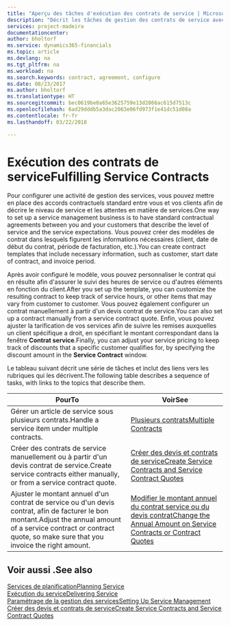 ```yaml
---
title: "Aperçu des tâches d'exécution des contrats de service | Microsoft Docs"
description: "Décrit les tâches de gestion des contrats de service avec les clients."
services: project-madeira
documentationcenter: 
author: bholtorf
ms.service: dynamics365-financials
ms.topic: article
ms.devlang: na
ms.tgt_pltfrm: na
ms.workload: na
ms.search.keywords: contract, agreement, configure
ms.date: 08/23/2017
ms.author: bholtorf
ms.translationtype: HT
ms.sourcegitcommit: bec0619be0a65e3625759e13d2866ac615d7513c
ms.openlocfilehash: 6ad29dddb5a3dac2063e06fd973f1e41dc51d08a
ms.contentlocale: fr-fr
ms.lasthandoff: 03/22/2018

---
```

# <a name="fulfilling-service-contracts"></a><span data-ttu-id="14f32-103">Exécution des contrats de service</span><span class="sxs-lookup"><span data-stu-id="14f32-103">Fulfilling Service Contracts</span></span> 
<span data-ttu-id="14f32-104">Pour configurer une activité de gestion des services, vous pouvez mettre en place des accords contractuels standard entre vous et vos clients afin de décrire le niveau de service et les attentes en matière de services.</span><span class="sxs-lookup"><span data-stu-id="14f32-104">One way to set up a service management business is to have standard contractual agreements between you and your customers that describe the level of service and the service expectations.</span></span> <span data-ttu-id="14f32-105">Vous pouvez créer des modèles de contrat dans lesquels figurent les informations nécessaires (client, date de début du contrat, période de facturation, etc.).</span><span class="sxs-lookup"><span data-stu-id="14f32-105">You can create contract templates that include necessary information, such as customer, start date of contract, and invoice period.</span></span>  
  
<span data-ttu-id="14f32-106">Après avoir configuré le modèle, vous pouvez personnaliser le contrat qui en résulte afin d'assurer le suivi des heures de service ou d'autres éléments en fonction du client.</span><span class="sxs-lookup"><span data-stu-id="14f32-106">After you set up the template, you can customize the resulting contract to keep track of service hours, or other items that may vary from customer to customer.</span></span> <span data-ttu-id="14f32-107">Vous pouvez également configurer un contrat manuellement à partir d'un devis contrat de service.</span><span class="sxs-lookup"><span data-stu-id="14f32-107">You can also set up a contract manually from a service contract quote.</span></span> <span data-ttu-id="14f32-108">Enfin, vous pouvez ajuster la tarification de vos services afin de suivre les remises auxquelles un client spécifique a droit, en spécifiant le montant correspondant dans la fenêtre **Contrat service**.</span><span class="sxs-lookup"><span data-stu-id="14f32-108">Finally, you can adjust your service pricing to keep track of discounts that a specific customer qualifies for, by specifying the discount amount in the **Service Contract** window.</span></span>  

<span data-ttu-id="14f32-109">Le tableau suivant décrit une série de tâches et inclut des liens vers les rubriques qui les décrivent.</span><span class="sxs-lookup"><span data-stu-id="14f32-109">The following table describes a sequence of tasks, with links to the topics that describe them.</span></span>   
  
|<span data-ttu-id="14f32-110">**Pour**</span><span class="sxs-lookup"><span data-stu-id="14f32-110">**To**</span></span>|<span data-ttu-id="14f32-111">**Voir**</span><span class="sxs-lookup"><span data-stu-id="14f32-111">**See**</span></span>|  
|------------|-------------|  
|<span data-ttu-id="14f32-112">Gérer un article de service sous plusieurs contrats.</span><span class="sxs-lookup"><span data-stu-id="14f32-112">Handle a service item under multiple contracts.</span></span> | [<span data-ttu-id="14f32-113">Plusieurs contrats</span><span class="sxs-lookup"><span data-stu-id="14f32-113">Multiple Contracts</span></span>](service-multiple-contracts.md)|  
|<span data-ttu-id="14f32-114">Créer des contrats de service manuellement ou à partir d'un devis contrat de service.</span><span class="sxs-lookup"><span data-stu-id="14f32-114">Create service contracts either manually, or from a service contract quote.</span></span>| [<span data-ttu-id="14f32-115">Créer des devis et contrats de service</span><span class="sxs-lookup"><span data-stu-id="14f32-115">Create Service Contracts and Service Contract Quotes</span></span>](service-how-to-create-service-contracts-and-service-contract-quotes.md)|
|<span data-ttu-id="14f32-116">Ajuster le montant annuel d'un contrat de service ou d'un devis contrat, afin de facturer le bon montant.</span><span class="sxs-lookup"><span data-stu-id="14f32-116">Adjust the annual amount of a service contract or contract quote, so make sure that you invoice the right amount.</span></span>|[<span data-ttu-id="14f32-117">Modifier le montant annuel du contrat service ou du devis contrat</span><span class="sxs-lookup"><span data-stu-id="14f32-117">Change the Annual Amount on Service Contracts or Contract Quotes</span></span>](service-how-to-change-the-annual-amount-on-service-contracts-or-contract-quotes.md)|

## <a name="see-also"></a><span data-ttu-id="14f32-118">Voir aussi .</span><span class="sxs-lookup"><span data-stu-id="14f32-118">See also</span></span>
[<span data-ttu-id="14f32-119">Services de planification</span><span class="sxs-lookup"><span data-stu-id="14f32-119">Planning Service</span></span>](service-plan-service.md)  
[<span data-ttu-id="14f32-120">Exécution du service</span><span class="sxs-lookup"><span data-stu-id="14f32-120">Delivering Service</span></span>](service-deliver-service.md)  
[<span data-ttu-id="14f32-121">Paramétrage de la gestion des services</span><span class="sxs-lookup"><span data-stu-id="14f32-121">Setting Up Service Management</span></span>](service-setup-service.md)  
[<span data-ttu-id="14f32-122">Créer des devis et contrats de service</span><span class="sxs-lookup"><span data-stu-id="14f32-122">Create Service Contracts and Service Contract Quotes</span></span>](service-how-to-create-service-contracts-and-service-contract-quotes.md)  

